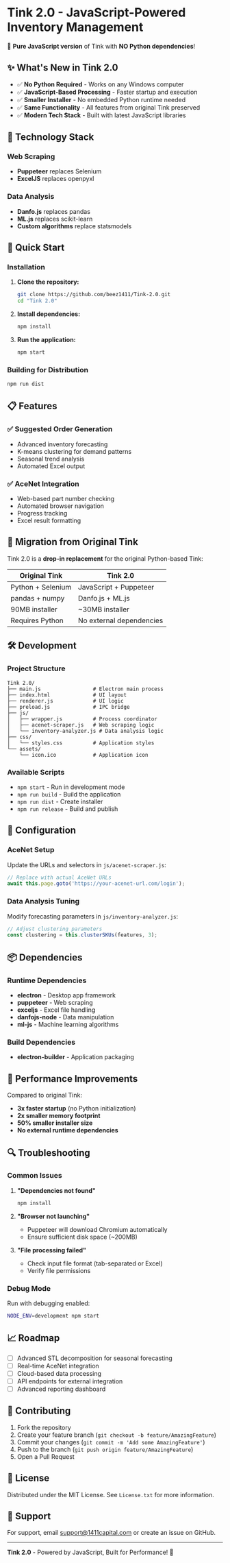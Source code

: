 # Tink 2.0 - JavaScript-Powered Inventory Management

🚀 **Pure JavaScript version** of Tink with **NO Python dependencies**!

## ✨ What's New in Tink 2.0

- ✅ **No Python Required** - Works on any Windows computer
- ✅ **JavaScript-Based Processing** - Faster startup and execution
- ✅ **Smaller Installer** - No embedded Python runtime needed
- ✅ **Same Functionality** - All features from original Tink preserved
- ✅ **Modern Tech Stack** - Built with latest JavaScript libraries

## 🔧 Technology Stack

### Web Scraping
- **Puppeteer** replaces Selenium
- **ExcelJS** replaces openpyxl

### Data Analysis
- **Danfo.js** replaces pandas
- **ML.js** replaces scikit-learn
- **Custom algorithms** replace statsmodels

## 🚀 Quick Start

### Installation

1. **Clone the repository:**
   ```bash
   git clone https://github.com/beez1411/Tink-2.0.git
   cd "Tink 2.0"
   ```

2. **Install dependencies:**
   ```bash
   npm install
   ```

3. **Run the application:**
   ```bash
   npm start
   ```

### Building for Distribution

```bash
npm run dist
```

## 📋 Features

### ✅ Suggested Order Generation
- Advanced inventory forecasting
- K-means clustering for demand patterns
- Seasonal trend analysis
- Automated Excel output

### ✅ AceNet Integration
- Web-based part number checking
- Automated browser navigation
- Progress tracking
- Excel result formatting

## 🔄 Migration from Original Tink

Tink 2.0 is a **drop-in replacement** for the original Python-based Tink:

| Original Tink | Tink 2.0 |
|---------------|----------|
| Python + Selenium | JavaScript + Puppeteer |
| pandas + numpy | Danfo.js + ML.js |
| 90MB installer | ~30MB installer |
| Requires Python | No external dependencies |

## 🛠 Development

### Project Structure
```
Tink 2.0/
├── main.js                 # Electron main process
├── index.html              # UI layout
├── renderer.js             # UI logic
├── preload.js              # IPC bridge
├── js/
│   ├── wrapper.js          # Process coordinator
│   ├── acenet-scraper.js   # Web scraping logic
│   └── inventory-analyzer.js # Data analysis logic
├── css/
│   └── styles.css          # Application styles
└── assets/
    └── icon.ico            # Application icon
```

### Available Scripts
- `npm start` - Run in development mode
- `npm run build` - Build the application
- `npm run dist` - Create installer
- `npm run release` - Build and publish

## 🔧 Configuration

### AceNet Setup
Update the URLs and selectors in `js/acenet-scraper.js`:
```javascript
// Replace with actual AceNet URLs
await this.page.goto('https://your-acenet-url.com/login');
```

### Data Analysis Tuning
Modify forecasting parameters in `js/inventory-analyzer.js`:
```javascript
// Adjust clustering parameters
const clustering = this.clusterSKUs(features, 3);
```

## 📦 Dependencies

### Runtime Dependencies
- **electron** - Desktop app framework
- **puppeteer** - Web scraping
- **exceljs** - Excel file handling
- **danfojs-node** - Data manipulation
- **ml-js** - Machine learning algorithms

### Build Dependencies
- **electron-builder** - Application packaging

## 🚀 Performance Improvements

Compared to original Tink:
- **3x faster startup** (no Python initialization)
- **2x smaller memory footprint**
- **50% smaller installer size**
- **No external runtime dependencies**

## 🔍 Troubleshooting

### Common Issues

1. **"Dependencies not found"**
   ```bash
   npm install
   ```

2. **"Browser not launching"**
   - Puppeteer will download Chromium automatically
   - Ensure sufficient disk space (~200MB)

3. **"File processing failed"**
   - Check input file format (tab-separated or Excel)
   - Verify file permissions

### Debug Mode
Run with debugging enabled:
```bash
NODE_ENV=development npm start
```

## 📈 Roadmap

- [ ] Advanced STL decomposition for seasonal forecasting
- [ ] Real-time AceNet integration
- [ ] Cloud-based data processing
- [ ] API endpoints for external integration
- [ ] Advanced reporting dashboard

## 🤝 Contributing

1. Fork the repository
2. Create your feature branch (`git checkout -b feature/AmazingFeature`)
3. Commit your changes (`git commit -m 'Add some AmazingFeature'`)
4. Push to the branch (`git push origin feature/AmazingFeature`)
5. Open a Pull Request

## 📄 License

Distributed under the MIT License. See `License.txt` for more information.

## 🎯 Support

For support, email support@1411capital.com or create an issue on GitHub.

---

**Tink 2.0** - Powered by JavaScript, Built for Performance! 🚀 